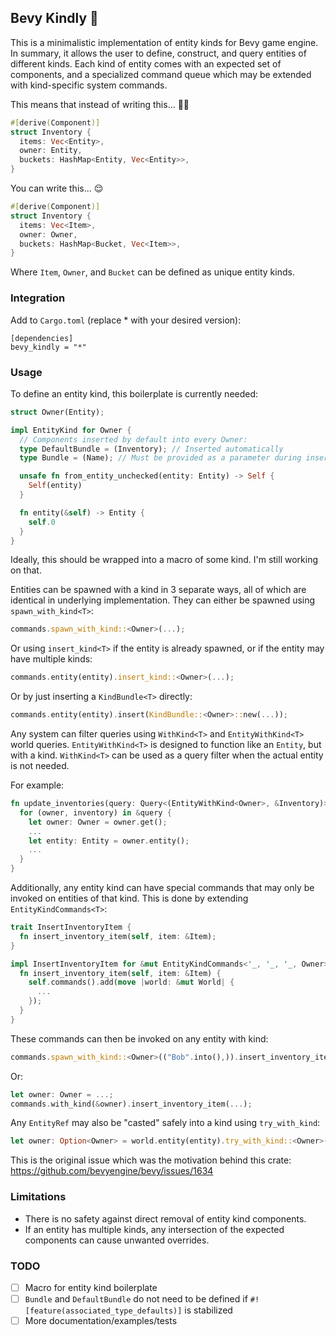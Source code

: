 ## Bevy Kindly 💖

This is a minimalistic implementation of entity kinds for Bevy game engine. In summary, it allows the user to define, construct, and query entities of different kinds. Each kind of entity comes with an expected set of components, and a specialized command queue which may be extended with kind-specific system commands.

This means that instead of writing this... 😵‍💫
```rust
#[derive(Component)]
struct Inventory {
  items: Vec<Entity>,
  owner: Entity,
  buckets: HashMap<Entity, Vec<Entity>>,
}
```

You can write this... 😌
```rust
#[derive(Component)]
struct Inventory {
  items: Vec<Item>,
  owner: Owner,
  buckets: HashMap<Bucket, Vec<Item>>,
}
```

Where `Item`, `Owner`, and `Bucket` can be defined as unique entity kinds.

### Integration

Add to `Cargo.toml` (replace * with your desired version):
```
[dependencies]
bevy_kindly = "*"
```

### Usage

To define an entity kind, this boilerplate is currently needed:
```rust
struct Owner(Entity);

impl EntityKind for Owner {
  // Components inserted by default into every Owner:
  type DefaultBundle = (Inventory); // Inserted automatically
  type Bundle = (Name); // Must be provided as a parameter during insertion

  unsafe fn from_entity_unchecked(entity: Entity) -> Self {
    Self(entity)
  }

  fn entity(&self) -> Entity {
    self.0
  }
}
```
Ideally, this should be wrapped into a macro of some kind. I'm still working on that.

Entities can be spawned with a kind in 3 separate ways, all of which are identical in underlying implementation.
They can either be spawned using `spawn_with_kind<T>`:
```rust
commands.spawn_with_kind::<Owner>(...);
```
Or using `insert_kind<T>` if the entity is already spawned, or if the entity may have multiple kinds:
```rust
commands.entity(entity).insert_kind::<Owner>(...);
```
Or by just inserting a `KindBundle<T>` directly:
```rust
commands.entity(entity).insert(KindBundle::<Owner>::new(...));
```

Any system can filter queries using `WithKind<T>` and `EntityWithKind<T>` world queries.
`EntityWithKind<T>` is designed to function like an `Entity`, but with a kind.
`WithKind<T>` can be used as a query filter when the actual entity is not needed.

For example:
```rust
fn update_inventories(query: Query<(EntityWithKind<Owner>, &Inventory)>) {
  for (owner, inventory) in &query {
    let owner: Owner = owner.get();
    ...
    let entity: Entity = owner.entity();
    ...
  }
}
```

Additionally, any entity kind can have special commands that may only be invoked on entities of that kind.
This is done by extending `EntityKindCommands<T>`:

```rust
trait InsertInventoryItem {
  fn insert_inventory_item(self, item: &Item);
}

impl InsertInventoryItem for &mut EntityKindCommands<'_, '_, '_, Owner> {
  fn insert_inventory_item(self, item: &Item) {
    self.commands().add(move |world: &mut World| {
      ...
    });
  }
}
```

These commands can then be invoked on any entity with kind:
```rust
commands.spawn_with_kind::<Owner>(("Bob".into(),)).insert_inventory_item(...);
```
Or:
```rust
let owner: Owner = ...;
commands.with_kind(&owner).insert_inventory_item(...);
```

Any `EntityRef` may also be "casted" safely into a kind using `try_with_kind`:
```rust
let owner: Option<Owner> = world.entity(entity).try_with_kind::<Owner>();
```

This is the original issue which was the motivation behind this crate:
https://github.com/bevyengine/bevy/issues/1634

### Limitations

- There is no safety against direct removal of entity kind components.
- If an entity has multiple kinds, any intersection of the expected components can cause unwanted overrides.

### TODO

- [ ] Macro for entity kind boilerplate
- [ ] `Bundle` and `DefaultBundle` do not need to be defined if `#![feature(associated_type_defaults)]` is stabilized
- [ ] More documentation/examples/tests
